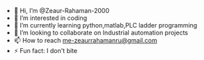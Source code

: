 - 👋 Hi, I’m @Zeaur-Rahaman-2000
- 👀 I’m interested in coding
- 🌱 I’m currently learning python,matlab,PLC ladder programming
- 💞️ I’m looking to collaborate on Industrial automation projects
- 📫 How to reach me-zeaurrahamanru@gmail.com
- ⚡ Fun fact: I don't bite

<!---
Zeaur-Rahaman-2000/Zeaur-Rahaman-2000 is a ✨ special ✨ repository because its `README.md` (this file) appears on your GitHub profile.
You can click the Preview link to take a look at your changes.
--->

